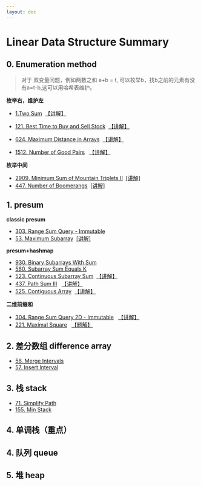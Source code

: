 ```yaml
---
layout: doc
---
```

# Linear Data Structure Summary

## 0. Enumeration method
>对于 双变量问题，例如两数之和 a+b = t, 可以枚举b，找b之前的元素有没有a=t-b,这可以用哈希表维护。

**枚举右，维护左**

- [1.Two Sum](https://leetcode.com/problems/two-sum/description/)
&nbsp;[【讲解】](https://leetcode.cn/problems/two-sum/solutions/2326193/dong-hua-cong-liang-shu-zhi-he-zhong-wo-0yvmj)

- [121. Best Time to Buy and Sell Stock](https://leetcode.com/problems/best-time-to-buy-and-sell-stock/description/) 
 &nbsp;[【讲解】](https://leetcode.cn/problems/best-time-to-buy-and-sell-stock/solutions/2464650/mei-ju-mai-chu-jie-ge-wei-hu-mai-ru-de-z-02ud)

- [624. Maximum Distance in Arrays](https://leetcode.com/problems/maximum-distance-in-arrays/description/) 
 &nbsp;[【讲解】](https://leetcode.cn/problems/maximum-distance-in-arrays/solutions/3067679/mei-ju-you-wei-hu-zuo-pythonjavaccgojsru-wtgb)

- [1512. Number of Good Pairs](https://leetcode.com/problems/number-of-good-pairs/description/)
&nbsp; [【讲解】](https://leetcode.cn/problems/number-of-good-pairs/solutions/2974653/mei-ju-you-wei-hu-zuo-pythonjavaccgojsru-7u5v)

**枚举中间**
- [2909. Minimum Sum of Mountain Triplets II](https://leetcode.com/problems/minimum-sum-of-mountain-triplets-ii/description/)
&nbsp;[[讲解]](https://leetcode.cn/problems/minimum-sum-of-mountain-triplets-ii/solutions/2493548/mei-ju-numsj-qian-hou-zhui-fen-jie-pytho-tskf)
- [447. Number of Boomerangs](https://leetcode.com/problems/number-of-boomerangs/description/)
&nbsp;[[讲解]](https://leetcode.cn/problems/number-of-boomerangs/solutions/2595488/jian-ji-xie-fa-fu-xiang-si-ti-mu-pythonj-39p8)

## 1. presum
**classic presum**

- [303. Range Sum Query - Immutable](https://leetcode.com/problems/range-sum-query-immutable/description/)
- [53. Maximum Subarray](https://leetcode.com/problems/maximum-subarray/description/)
&nbsp;[[讲解]](https://leetcode.cn/problems/maximum-subarray/solutions/2533977/qian-zhui-he-zuo-fa-ben-zhi-shi-mai-mai-abu71)

**presum+hashmap**
- [930. Binary Subarrays With Sum](https://leetcode.com/problems/binary-subarrays-with-sum/description/)
- [560. Subarray Sum Equals K](https://leetcode.com/problems/subarray-sum-equals-k/description/)
- [523. Continuous Subarray Sum](https://leetcode.com/problems/continuous-subarray-sum/description/)
&nbsp;[【讲解】](https://leetcode.cn/problems/continuous-subarray-sum/solutions/3600092/ling-shen-ke-hou-qian-zhui-he-ha-xi-by-z-u8v9)
- [437. Path Sum III](https://leetcode.com/problems/path-sum-iii/description/)
&nbsp; [【讲解】](https://leetcode.cn/problems/path-sum-iii/solutions/2784856/zuo-fa-he-560-ti-shi-yi-yang-de-pythonja-fmzo)
- [525. Contiguous Array](https://leetcode.com/problems/contiguous-array/description/)
&nbsp;[【讲解】](https://leetcode.cn/problems/contiguous-array/solutions/3040059/ling-shen-ti-dan-chang-yong-shu-ju-jie-g-nwm7)

**二维前缀和**
- [304. Range Sum Query 2D - Immutable](https://leetcode.cn/problems/range-sum-query-2d-immutable/description/)
&nbsp; [【讲解】](https://leetcode.cn/problems/range-sum-query-2d-immutable/solutions/2667331/tu-jie-yi-zhang-tu-miao-dong-er-wei-qian-84qp)
- [221. Maximal Square](https://leetcode.com/problems/maximal-square/description/)
&nbsp; [【题解】](https://leetcode.cn/problems/maximal-square/solutions/3043980/ling-shen-ti-dan-chang-yong-shu-ju-jie-g-47bn)


## 2. 差分数组 difference array

- [56. Merge Intervals](https://leetcode.com/problems/merge-intervals/description/)
- [57. Insert Interval](https://leetcode.com/problems/insert-interval/)
## 3. 栈 stack

- [71. Simplify Path](https://leetcode.com/problems/simplify-path/description/)
- [155. Min Stack](https://leetcode.com/problems/min-stack/)

## 4. 单调栈（重点）

## 4. 队列 queue
## 5. 堆 heap